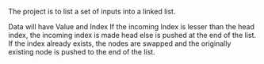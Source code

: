 The project is to list a set of inputs into a linked list.

Data will have Value and Index
If the incoming Index is lesser than the head index, the incoming index is made head else is pushed at the end of the list.
If the index already exists, the nodes are swapped and the originally existing node is pushed to the end of the list.
